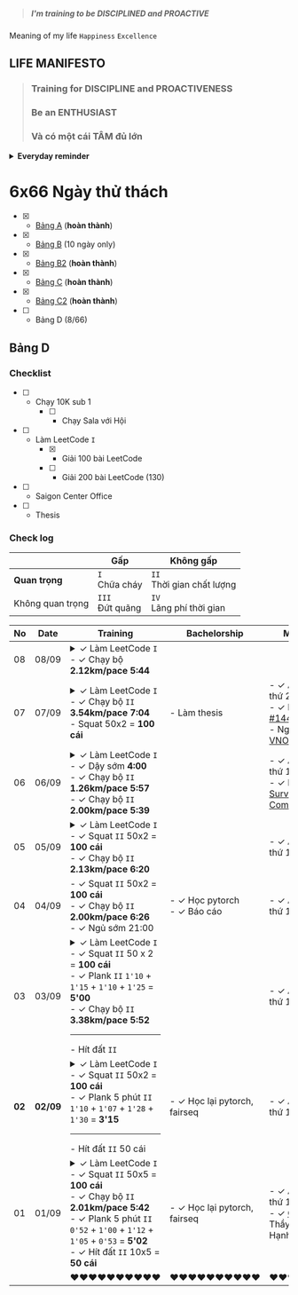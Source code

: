 > ##### I'm training to be DISCIPLINED and PROACTIVE  

Meaning of my life `Happiness` `Excellence`

## LIFE MANIFESTO  

> ### Training for **DISCIPLINE** and **PROACTIVENESS**  
> ### Be an **ENTHUSIAST**  
> ### Và có một cái **TÂM** đủ lớn  

<details close>
<summary><b>Everyday reminder</b></summary>

> Có 3 lợi thế cạnh tranh cho sự nghiệp

> * Boston Marathon Participation
> * Being a Red Coder on Codeforces/Topcoder
> * Proficiency in Mandarin 

> Không có cái nào dễ đạt được &rarr; lợi thế lớn + hạn sử dụng dài.

</details>

# 6x66 Ngày thử thách

* [x] - [Bảng A](https://github.com/duccipline/journal/blob/master/archive_66_days_A.md) (**hoàn thành**)
* [x] - [Bảng B](https://github.com/duccipline/journal/blob/master/archive_66_days_B.md) (10 ngày only)
* [x] - [Bảng B2](https://github.com/duccipline/journal/blob/master/archive_66_days_B2.md) (**hoàn thành**)
* [x] - [Bảng C](https://github.com/duccipline/journal/blob/master/archive_66_days_C.md) (**hoàn thành**)
* [x] - [Bảng C2](https://github.com/duccipline/journal/blob/master/archive_66_days_C2.md) (**hoàn thành**)
* [ ] - Bảng D (8/66)

## Bảng D

### Checklist 

* [ ] - Chạy 10K sub 1
    * [ ] - Chạy Sala với Hội
* [ ] - Làm LeetCode `I`
    * [x] - Giải 100 bài LeetCode
    * [ ] - Giải 200 bài LeetCode (130)
* [ ] - Saigon Center Office
* [ ] - Thesis

### Check log

| | **Gấp** | Không gấp |
|---|---|---|
| **Quan trọng** | `I` <br> Chữa cháy| `II` <br> Thời gian chất lượng
| Không quan trọng | `III` <br> Đứt quãng | `IV` <br> Lãng phí thời gian

No | Date | Training | Bachelorship | Miscellaneous | Family | Note |
|---|---|---|---|---|---|---| 
|08|08/09| <details close><summary>&check; Làm LeetCode `I`</summary> - [Easy 129](https://leetcode.com/problems/word-pattern) <br> - [Easy 130](https://leetcode.com/problems/isomorphic-strings) </details> - &check; Chạy bộ **2.12km/pace 5:44**
|07|07/09| <details close><summary>&check; Làm LeetCode `I`</summary> - [Medium 123](https://leetcode.com/problems/delete-node-in-a-bst) <br> - [Easy 124](https://leetcode.com/problems/increasing-order-search-tree) <br> - [Medium 125](https://leetcode.com/problems/find-duplicate-subtrees) <br> - [Medium 126](https://leetcode.com/problems/add-one-row-to-tree) <br> - [Medium 127](https://leetcode.com/problems/serialize-and-deserialize-bst) <br> - [Hard 128](serialize-and-deserialize-binary-tree) </details> - &check; Chạy bộ `II` **3.54km/pace 7:04** <br> - Squat 50x2 = **100 cái** | - Làm thesis | - &check; Ăn chay ngày thứ 20 <br> - &check; Nghe TSKD [#144](https://tamsukinhdoanh.com/tap-144/) <br> - Nghe [Giao lưu VNOI](https://www.facebook.com/groups/VNOIForum/permalink/3501052953248847/) | - &check; Đo huyết áp cho ba <br> - &check; Dọn lá trên mái nhà
|06|06/09| <details close><summary>&check; Làm LeetCode `I`</summary> - [Easy 116](https://leetcode.com/problems/construct-string-from-binary-tree) <br> - [Easy 117](https://leetcode.com/problems/repeated-substring-pattern) <br> - [Medium 118](https://leetcode.com/problems/all-elements-in-two-binary-search-trees) <br> - [Easy 119](https://leetcode.com/problems/binary-tree-level-order-traversal-ii) <br> - [Medium 120](https://leetcode.com/problems/binary-tree-level-order-traversal) <br> - [Easy 121](https://leetcode.com/problems/average-of-levels-in-binary-tree) <br> - [Medium 122](https://leetcode.com/problems/binary-tree-zigzag-level-order-traversal) </details> - &check; Dậy sớm **4:00** <br> - &check; Chạy bộ `II` **1.26km/pace 5:57** <br> - &check; Chạy bộ `II` **2.00km/pace 5:39** | | - &check; Ăn chay ngày thứ 19 <br> - &check; Nghe [UX Survival #1: Communication](https://www.facebook.com/uxmp.vn/videos/776195946509528)
|05|05/09| <details close><summary>&check; Làm LeetCode `I`</summary> - [Medium 115](https://leetcode.com/problems/maximum-difference-between-node-and-ancestor)     </details> - &check; Squat `II` 50x2 = **100 cái** <br> - &check; Chạy bộ `II` **2.13km/pace 6:20** | | - &check; Ăn chay ngày thứ 18 | - &check; Đo huyết áp cho ba
|04|04/09| - &check; Squat `II` 50x2 = **100 cái** <br> - &check; Chạy bộ `II` **2.00km/pace 6:26** <br> - &check; Ngủ sớm 21:00 | - &check; Học pytorch <br> - &check; Báo cáo| - &check; Ăn chay ngày thứ 17
|03|03/09| <details close><summary>&check; Làm LeetCode `I`</summary> - [Medium 103](https://leetcode.com/problems/find-bottom-left-tree-value)  <br> - [Medium 104](https://leetcode.com/problems/top-k-frequent-elements) <br> - [Medium 105](https://leetcode.com/problems/insufficient-nodes-in-root-to-leaf-paths) <br> - [Medium 106](lowest-common-ancestor-of-a-binary-tree) <br> - [Easy 107](https://leetcode.com/problems/lowest-common-ancestor-of-a-binary-search-tree) <br> - [Medium 108](https://leetcode.com/problems/partition-labels) <br> - [Medium 109](https://leetcode.com/problems/bag-of-tokens) <br> - [Easy 110](https://leetcode.com/problems/minimum-subsequence-in-non-increasing-order) <br> - [Medium 111](https://leetcode.com/problems/validate-binary-search-tree) <br> - [Medium 112](https://leetcode.com/problems/maximum-binary-tree) <br> - [Medium 113](https://leetcode.com/problems/maximum-binary-tree-ii) <br> - [Medium 114](https://leetcode.com/problems/insert-into-a-binary-search-tree) </details> - &check; Squat `II` 50 x 2 = **100 cái** <br> - &check; Plank `II` `1'10` + `1'15` + `1'10` + `1'25` = **5'00** <br> - &check; Chạy bộ `II` **3.38km/pace 5:52** <hr> - Hít đất `II` | | - &check; Ăn chay ngày thứ 16
|**02**|**02/09**| <details close><summary>&check; Làm LeetCode `I`</summary> - [Medium 95](https://leetcode.com/problems/binary-tree-preorder-traversal) <br> - [Medium 96](https://leetcode.com/problems/binary-tree-postorder-traversal) <br> - [Hard 97](https://leetcode.com/problems/maximum-performance-of-a-team) <br> - [Easy 98](https://leetcode.com/problems/house-robber) <br> - [Medium 99](https://leetcode.com/problems/house-robber-iii) <br> - [Medium 100](https://leetcode.com/problems/house-robber-ii) <br> - [Easy 101](https://leetcode.com/problems/minimum-absolute-difference-in-bst) <br> - [Easy 102](https://leetcode.com/problems/minimum-absolute-difference-in-bst)        </details> - &check; Squat `II` 50x2 = **100 cái** <br> - &check; Plank 5 phút `II` `1'10` + `1'07` + `1'28` + `1'30` = **3'15** <hr> - Hít đất `II` 50 cái | - &check; Học lại pytorch, fairseq | - &check; Ăn chay ngày thứ 15 | - &check; Cả gia đình đi ăn lẩu chay
|01|01/09| <details close><summary>&check; Làm LeetCode `I`</summary> - [Medium 92](https://leetcode.com/problems/kth-smallest-element-in-a-bst) <br> - [Easy 93](https://leetcode.com/problems/second-minimum-node-in-a-binary-tree) <br> - [Easy 94](https://leetcode.com/problems/find-mode-in-binary-search-tree)  </details> - &check; Squat `II` 50x5 = **100 cái** <br> - &check; Chạy bộ `II` **2.01km/pace 5:42** <br> - &check; Plank 5 phút `II` `0'52` + `1'00` + `1'12` + `1'05` + `0'53` = **5'02** <br> - &check; Hít đất `II` 10x5 = **50 cái** | - &check; Học lại pytorch, fairseq | - &check; Ăn chay ngày thứ 14 <br> - &check; [Chánh niệm 1](https://youtu.be/a-8JbF18wQQ) - Thầy Thích Nhất Hạnh | - &check; Đo huyết áp cho ba `II` |
|||&hearts;&hearts;&hearts;&hearts;&hearts;&hearts;&hearts;&hearts;&hearts;&hearts;|&hearts;&hearts;&hearts;&hearts;&hearts;&hearts;&hearts;&hearts;&hearts;&hearts;|&hearts;&hearts;&hearts;&hearts;&hearts;&hearts;&hearts;&hearts;&hearts;&hearts;|&hearts;&hearts;&hearts;&hearts;&hearts;&hearts;&hearts;&hearts;&hearts;&hearts;&hearts;&hearts;|&hearts;&hearts;&hearts;&hearts;&hearts;&hearts;&hearts;&hearts;&hearts;&hearts;&hearts;&hearts;&hearts;&hearts;&hearts;&hearts;&hearts;&hearts;&hearts;&hearts;|
